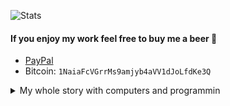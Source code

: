 ![Stats](https://github-readme-stats.vercel.app/api?username=raphaelquintao&layout=default&show_icons=true&hide_border=true&disable_animations=true&locale=en&bg_color=161b22&title_color=c9d1d9&text_color=c9d1d9&icon_color=fe428e&cache_seconds=1800&hide_title=true&custom_title=Hi%20there!)


#### If you enjoy my work feel free to buy me a beer :beer:
 - [PayPal](https://www.paypal.com/cgi-bin/webscr?cmd=_s-xclick&hosted_button_id=ZLHQD3GQ5YNR6&source=url)
 - Bitcoin: ```1NaiaFcVGrrMs9amjyb4aVV1dJoLfdKe3Q```


<details closed>
<summary>My whole story with computers and programmin</summary>
<br>
To be written... 
</details>
